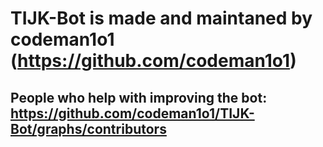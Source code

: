 # TIJK-Bot is made and maintaned by codeman1o1 (https://github.com/codeman1o1)
## People who help with improving the bot: https://github.com/codeman1o1/TIJK-Bot/graphs/contributors
